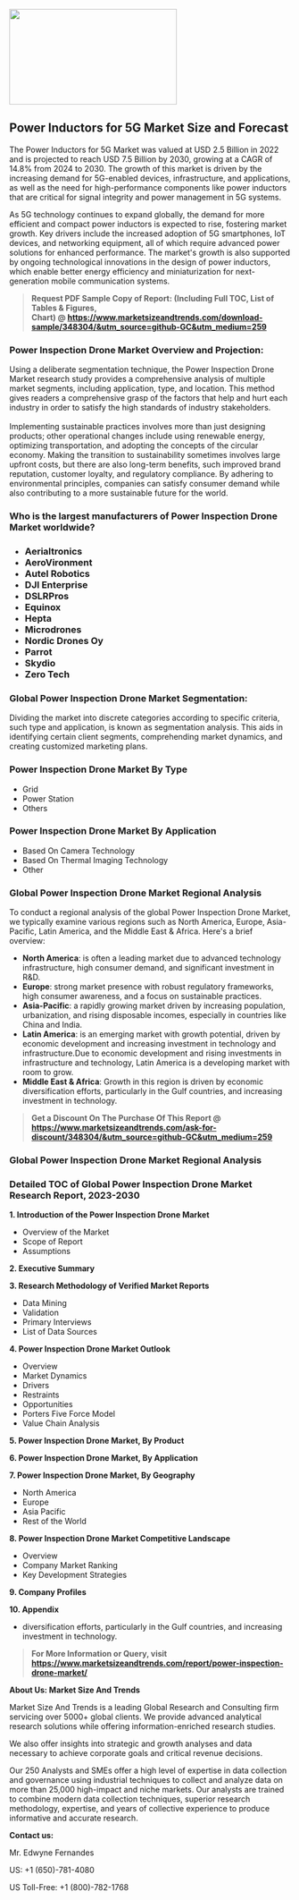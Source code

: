 <p><img class="alignnone size-medium wp-image-20088" src="https://ffe5etoiles.com/wp-content/uploads/2024/12/MST1-300x171.png" alt="" width="300" height="171" /></p><h2>Power Inductors for 5G Market Size and Forecast</h2><p>The Power Inductors for 5G Market was valued at USD 2.5 Billion in 2022 and is projected to reach USD 7.5 Billion by 2030, growing at a CAGR of 14.8% from 2024 to 2030. The growth of this market is driven by the increasing demand for 5G-enabled devices, infrastructure, and applications, as well as the need for high-performance components like power inductors that are critical for signal integrity and power management in 5G systems.</p><p>As 5G technology continues to expand globally, the demand for more efficient and compact power inductors is expected to rise, fostering market growth. Key drivers include the increased adoption of 5G smartphones, IoT devices, and networking equipment, all of which require advanced power solutions for enhanced performance. The market's growth is also supported by ongoing technological innovations in the design of power inductors, which enable better energy efficiency and miniaturization for next-generation mobile communication systems.</p></p><blockquote id="" class=""><strong>Request PDF Sample Copy of Report: (Including Full TOC, List of Tables &amp; Figures, Chart)&nbsp;@&nbsp;<strong><a href="https://www.marketsizeandtrends.com/download-sample/348304/&utm_source=github-GC&utm_medium=259" target="_blank">https://www.marketsizeandtrends.com/download-sample/348304/&utm_source=github-GC&utm_medium=259</a></strong></strong></blockquote><h3 id="" class="">Power Inspection Drone Market&nbsp;Overview and Projection:</h3><p id="" class="">Using a deliberate segmentation technique, the Power Inspection Drone Market research study provides a comprehensive analysis of multiple market segments, including application, type, and location. This method gives readers a comprehensive grasp of the factors that help and hurt each industry in order to satisfy the high standards of industry stakeholders. <br /> <br />Implementing sustainable practices involves more than just designing products; other operational changes include using renewable energy, optimizing transportation, and adopting the concepts of the circular economy. Making the transition to sustainability sometimes involves large upfront costs, but there are also long-term benefits, such improved brand reputation, customer loyalty, and regulatory compliance. By adhering to environmental principles, companies can satisfy consumer demand while also contributing to a more sustainable future for the world.</p><h3 id="" class="">Who is the largest manufacturers of&nbsp;Power Inspection Drone Market worldwide?</h3><h3 class=""><p><ul><li>Aerialtronics </li><li> AeroVironment </li><li> Autel Robotics </li><li> DJI Enterprise </li><li> DSLRPros </li><li> Equinox </li><li> Hepta </li><li> Microdrones </li><li> Nordic Drones Oy </li><li> Parrot </li><li> Skydio </li><li> Zero Tech</li></ul></p></h3><h3 id="" class="">Global&nbsp;Power Inspection Drone Market Segmentation:</h3><p id="" class="">Dividing the market into discrete categories according to specific criteria, such type and application, is known as segmentation analysis. This aids in identifying certain client segments, comprehending market dynamics, and creating customized marketing plans.</p><h3 id="" class="">Power Inspection Drone Market&nbsp;By Type</h3><p><p><ul><li>Grid</li><li> Power Station</li><li> Others</p></li></ul></p></p><h3 id="" class="">Power Inspection Drone Market&nbsp;By Application</h3><p class=""><p><ul><li>Based On Camera Technology</li><li> Based On Thermal Imaging Technology</li><li> Other</li></ul></p></p><h3 id="" class="">Global Power Inspection Drone Market Regional Analysis</h3><p id="" class="">To conduct a regional analysis of the global Power Inspection Drone Market, we typically examine various regions such as North America, Europe, Asia-Pacific, Latin America, and the Middle East &amp; Africa. Here's a brief overview:</p><ul><li><strong>North America</strong>: is often a leading market due to advanced technology infrastructure, high consumer demand, and significant investment in R&amp;D.</li><li><strong>Europe</strong>: strong market presence with robust regulatory frameworks, high consumer awareness, and a focus on sustainable practices.</li><li><strong>Asia-Pacific</strong>: a rapidly growing market driven by increasing population, urbanization, and rising disposable incomes, especially in countries like China and India.</li><li><strong>Latin America</strong>: is an emerging market with growth potential, driven by economic development and increasing investment in technology and infrastructure.Due to economic development and rising investments in infrastructure and technology, Latin America is a developing market with room to grow.</li><li><strong>Middle East &amp; Africa</strong>: Growth in this region is driven by economic diversification efforts, particularly in the Gulf countries, and increasing investment in technology.</li></ul><blockquote id="" class=""><strong>Get a Discount On The Purchase Of This Report @ <strong><a href="https://www.marketsizeandtrends.com/ask-for-discount/348304/&utm_source=github-GC&utm_medium=259" target="_blank">https://www.marketsizeandtrends.com/ask-for-discount/348304/&utm_source=github-GC&utm_medium=259</a></strong></strong></blockquote><h3 id="" class="">Global Power Inspection Drone Market Regional Analysis</h3><h3 id="" class="">Detailed TOC of Global Power Inspection Drone Market Research Report, 2023-2030</h3><p id="" class=""><strong>1. Introduction of the Power Inspection Drone Market</strong></p><ul><li>Overview of the Market</li><li>Scope of Report</li><li>Assumptions</li></ul><p id="" class=""><strong>2. Executive Summary</strong></p><p id="" class=""><strong>3. Research Methodology of Verified Market Reports</strong></p><ul><li>Data Mining</li><li>Validation</li><li>Primary Interviews</li><li>List of Data Sources</li></ul><p id="" class=""><strong>4. Power Inspection Drone Market Outlook</strong></p><ul><li>Overview</li><li>Market Dynamics</li><li>Drivers</li><li>Restraints</li><li>Opportunities</li><li>Porters Five Force Model</li><li>Value Chain Analysis</li></ul><p id="" class=""><strong>5. Power Inspection Drone Market, By Product</strong></p><p id="" class=""><strong>6. Power Inspection Drone Market, By Application</strong></p><p id="" class=""><strong>7. Power Inspection Drone Market, By Geography</strong></p><ul><li>North America</li><li>Europe</li><li>Asia Pacific</li><li>Rest of the World</li></ul><p id="" class=""><strong>8. Power Inspection Drone Market Competitive Landscape</strong></p><ul><li>Overview</li><li>Company Market Ranking</li><li>Key Development Strategies</li></ul><p id="" class=""><strong>9. Company Profiles</strong></p><p id="" class=""><strong>10. Appendix</strong></p><ul><li>diversification efforts, particularly in the Gulf countries, and increasing investment in technology.</li></ul><blockquote id="" class=""><strong>For More Information or Query, visit <strong><strong><a href="https://www.marketsizeandtrends.com/report/power-inspection-drone-market/" target="_blank">https://www.marketsizeandtrends.com/report/power-inspection-drone-market/</a></strong></strong></strong></blockquote><p id="" class=""><strong>About Us: Market Size And Trends</strong></p><p id="" class="">Market Size And Trends is a leading Global Research and Consulting firm servicing over 5000+ global clients. We provide advanced analytical research solutions while offering information-enriched research studies.</p><p id="" class="">We also offer insights into strategic and growth analyses and data necessary to achieve corporate goals and critical revenue decisions.</p><p id="" class="">Our 250 Analysts and SMEs offer a high level of expertise in data collection and governance using industrial techniques to collect and analyze data on more than 25,000 high-impact and niche markets. Our analysts are trained to combine modern data collection techniques, superior research methodology, expertise, and years of collective experience to produce informative and accurate research.</p><p id="" class=""><strong>Contact us:</strong></p><p id="" class="">Mr. Edwyne Fernandes</p><p id="" class="">US: +1 (650)-781-4080</p><p id="" class="">US Toll-Free: +1 (800)-782-1768</p>
